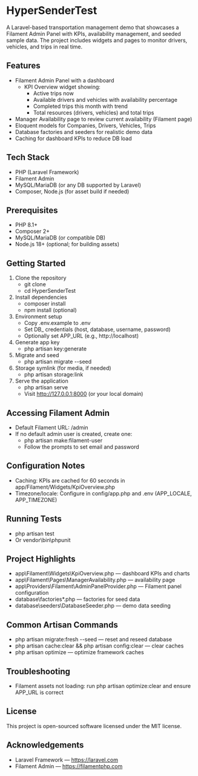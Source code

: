 # HyperSenderTest

A Laravel-based transportation management demo that showcases a Filament Admin Panel with KPIs, availability management, and seeded sample data. The project includes widgets and pages to monitor drivers, vehicles, and trips in real time.

## Features
- Filament Admin Panel with a dashboard
  - KPI Overview widget showing:
    - Active trips now
    - Available drivers and vehicles with availability percentage
    - Completed trips this month with trend
    - Total resources (drivers, vehicles) and total trips
- Manager Availability page to review current availability (Filament page)
- Eloquent models for Companies, Drivers, Vehicles, Trips
- Database factories and seeders for realistic demo data
- Caching for dashboard KPIs to reduce DB load

## Tech Stack
- PHP (Laravel Framework)
- Filament Admin
- MySQL/MariaDB (or any DB supported by Laravel)
- Composer, Node.js (for asset build if needed)

## Prerequisites
- PHP 8.1+
- Composer 2+
- MySQL/MariaDB (or compatible DB)
- Node.js 18+ (optional; for building assets)

## Getting Started
1. Clone the repository
   - git clone <your-repo-url>
   - cd HyperSenderTest
2. Install dependencies
   - composer install
   - npm install (optional)
3. Environment setup
   - Copy .env.example to .env
   - Set DB_ credentials (host, database, username, password)
   - Optionally set APP_URL (e.g., http://localhost)
4. Generate app key
   - php artisan key:generate
5. Migrate and seed
   - php artisan migrate --seed
6. Storage symlink (for media, if needed)
   - php artisan storage:link
7. Serve the application
   - php artisan serve
   - Visit http://127.0.0.1:8000 (or your local domain)

## Accessing Filament Admin
- Default Filament URL: /admin
- If no default admin user is created, create one:
  - php artisan make:filament-user
  - Follow the prompts to set email and password

## Configuration Notes
- Caching: KPIs are cached for 60 seconds in app/Filament/Widgets/KpiOverview.php
- Timezone/locale: Configure in config/app.php and .env (APP_LOCALE, APP_TIMEZONE)

## Running Tests
- php artisan test
- Or vendor\bin\phpunit

## Project Highlights
- app\Filament\Widgets\KpiOverview.php — dashboard KPIs and charts
- app\Filament\Pages\ManagerAvailability.php — availability page
- app\Providers\Filament\AdminPanelProvider.php — Filament panel configuration
- database\factories\*.php — factories for seed data
- database\seeders\DatabaseSeeder.php — demo data seeding

## Common Artisan Commands
- php artisan migrate:fresh --seed — reset and reseed database
- php artisan cache:clear && php artisan config:clear — clear caches
- php artisan optimize — optimize framework caches

## Troubleshooting
- Filament assets not loading: run php artisan optimize:clear and ensure APP_URL is correct

## License
This project is open-sourced software licensed under the MIT license.

## Acknowledgements
- Laravel Framework — https://laravel.com
- Filament Admin — https://filamentphp.com
